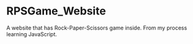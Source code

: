 # RPSGame_Website
 A website that has Rock-Paper-Scissors game inside. From my process learning JavaScript.
